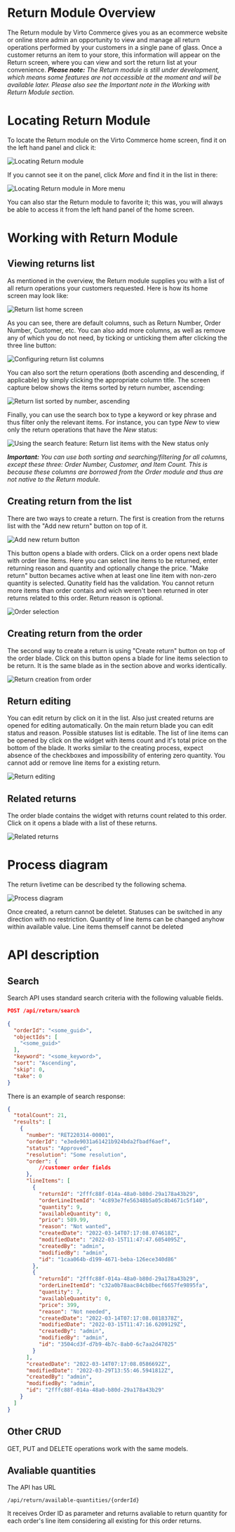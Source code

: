 ﻿
# Return Module Overview
The Return module by Virto Commerce gives you as an ecommerce website or online store admin an opportunity to view and manage all return operations performed by your customers in a single pane of glass. Once a customer returns an item to your store, this information will appear on the Return screen, where you can view and sort the return list at your convenience.
***Please note:*** *The Return module is still under development, which means some features are not accessible at the moment and will be available later. Please also see the Important note in the Working with Return Module section.*

# Locating Return Module
To locate the Return module on the Virto Commerce home screen, find it on the left hand panel and click it:

![Locating Return module](media/01-locating-return-module.png) 

If you cannot see it on the panel, click *More* and find it in the list in there:

![Locating Return module in More menu](media/02-locating-return-module-in-more.png)

You can also star the Return module to favorite it; this was, you will always be able to access it from the left hand panel of the home screen.

# Working with Return Module
## Viewing returns list
As mentioned in the overview, the Return module supplies you with a list of all return operations your customers requested. Here is how its home screen may look like:

![Return list home screen](media/03-return-list-overview.png)

As you can see, there are default columns, such as Return Number, Order Number, Customer, etc. You can also add more columns, as well as remove any of which you do not need, by ticking or unticking them after clicking the three line button:

![Configuring return list columns](media/04-configuring-return-list-columns.png) 

You can also sort the return operations (both ascending and descending, if applicable) by simply clicking the appropriate column title. The screen capture below shows the items sorted by return number, ascending:

![Return list sorted by number, ascending](media/05-return-list-sorted-by-number-ascending.png)

Finally, you can use the search box to type a keyword or key phrase and thus filter only the relevant items. For instance, you can type *New* to view only the return operations that have the *New* status:

![Using the search feature: Return list items with the New status only](media/06-return-list-search-new-only.png) 

***Important:*** *You can use both sorting and searching/filtering for all columns, except these three: Order Number, Customer, and Item Count. This is because these columns are borrowed from the Order module and thus are not native to the Return module.*

## Creating return from the list
There are two ways to create a return. The first is creation from the returns list with the "Add new return" button on top of it.

![Add new return button](media/07-add-new-return-button.png)

This button opens a blade with orders. Click on a order opens next blade with order line items. Here you can select line items to be returned, enter returning reason and quantity and optionally change the price. "Make return" button becames active when at least one line item with non-zero quantity is selected. Qunatity field has the validation. You cannot return more items than order contais and wich weren't been returned in oter returns related to this order. Return reason is optional.

![Order selection](media/08-order-select.png)

## Creating return from the order
The second way to create a return is using "Create return" button on top of the order blade. Click on this button opens a blade for line items selection to be return. It is the same blade as in the section above and works identically.

![Return creation from order](media/09-return-from-order.png)

## Return editing
You can edit return by click on it in the list. Also just created returns are opened for editing automatically. On the main return blade you can edit status and reason. Possible statuses list is editable. The list of line items can be opened by click on the widget with items count and it's total price on the bottom of the blade. It works similar to the creating process, expect absence of the checkboxes and impossibility of entering zero quantity. You cannot add or remove line items for a existing return.

![Return editing](media/10-return-editign.png)

## Related returns
The order blade contains the widget with returns count related to this order. Click on it opens a blade with a list of these returns.

![Related returns](media/11-related-returns.png)

# Process diagram
The return livetime can be described ty the following schema.

![Process diagram](media/12-process-diagram.png)

Once created, a return cannot be deletet. Statuses can be switched in any direction with no restriction. Quantity of line items can be changed anyhow within available value. Line items themself cannot be deleted

# API description

## Search
Search API uses standard search criteria with the following valuable fields.

```json
POST /api/return/search
 
{
  "orderId": "<some_guid>",
  "objectIds": [
    "<some_guid>"
  ],
  "keyword": "<some_keyword>",
  "sort": "Ascending",
  "skip": 0,
  "take": 0
}
```
There is an example of search response:

```json
{
  "totalCount": 21,
  "results": [
    {
      "number": "RET220314-00001",
      "orderId": "e3ede9031a61421b924bda2fbadf6aef",
      "status": "Approved",
      "resolution": "Some resolution",
      "order": {
		  //customer order fields
	  },
      "lineItems": [
        {
          "returnId": "2fffc88f-014a-48a0-b80d-29a178a43b29",
          "orderLineItemId": "4c893e7fe56348b5a05c8b4671c5f140",
          "quantity": 9,
          "availableQuantity": 0,
          "price": 589.99,
          "reason": "Not wanted",
          "createdDate": "2022-03-14T07:17:08.074618Z",
          "modifiedDate": "2022-03-15T11:47:47.6054095Z",
          "createdBy": "admin",
          "modifiedBy": "admin",
          "id": "1caa064b-d199-4671-beba-126ece340d86"
        },
        {
          "returnId": "2fffc88f-014a-48a0-b80d-29a178a43b29",
          "orderLineItemId": "c32a0b78aac84cb8becf6657fe9895fa",
          "quantity": 7,
          "availableQuantity": 0,
          "price": 399,
          "reason": "Not needed",
          "createdDate": "2022-03-14T07:17:08.0818378Z",
          "modifiedDate": "2022-03-15T11:47:16.6209129Z",
          "createdBy": "admin",
          "modifiedBy": "admin",
          "id": "3504cd3f-d7b9-4b7c-8ab0-6c7aa2d47025"
        }
      ],
      "createdDate": "2022-03-14T07:17:08.0586692Z",
      "modifiedDate": "2022-03-29T13:55:46.5941812Z",
      "createdBy": "admin",
      "modifiedBy": "admin",
      "id": "2fffc88f-014a-48a0-b80d-29a178a43b29"
    }
  ]
}
```
## Other CRUD
GET, PUT and DELETE operations work with the same models.

## Avaliable quantities
The API has URL 
```
/api/return/available-quantities/{orderId}
```

It receives Order ID as parameter and returns avaliable to return quantity for each order's line item considering all existing for this order returns.
